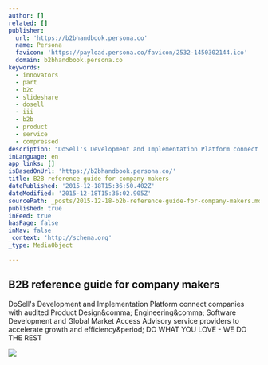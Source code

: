 ```yaml
---
author: []
related: []
publisher:
  url: 'https://b2bhandbook.persona.co'
  name: Persona
  favicon: 'https://payload.persona.co/favicon/2532-1450302144.ico'
  domain: b2bhandbook.persona.co
keywords:
  - innovators
  - part
  - b2c
  - slideshare
  - dosell
  - iii
  - b2b
  - product
  - service
  - compressed
description: "DoSell's Development and Implementation Platform connect companies with audited Product Design, Engineering, Software Development and Global Market Access Advisory service providers to accelerate growth and efficiency. DO WHAT YOU LOVE - WE DO THE REST"
inLanguage: en
app_links: []
isBasedOnUrl: 'https://b2bhandbook.persona.co/'
title: B2B reference guide for company makers
datePublished: '2015-12-18T15:36:50.402Z'
dateModified: '2015-12-18T15:36:02.905Z'
sourcePath: _posts/2015-12-18-b2b-reference-guide-for-company-makers.md
published: true
inFeed: true
hasPage: false
inNav: false
_context: 'http://schema.org'
_type: MediaObject

---
```

<article style=""><h1>B2B reference guide for company makers</h1><p>DoSell's Development and Implementation Platform connect companies with audited Product Design&amp;comma; Engineering&amp;comma; Software Development and Global Market Access Advisory service providers to accelerate growth and efficiency&amp;period; DO WHAT YOU LOVE - WE DO THE REST</p><img src="https://payload.persona.co/1/0/2532/headerimg/profile_1450302064.jpg" /></article>